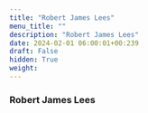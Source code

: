 ```yaml
---
title: "Robert James Lees"
menu_title: ""
description: "Robert James Lees"
date: 2024-02-01 06:00:01+00:239
draft: False
hidden: True
weight:
---
```

### Robert James Lees

